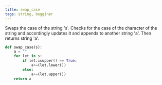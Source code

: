 ```yaml
---
title: swap_case
tags: string, begginer
---
```


Swaps the case of the string 's'.
Checks for the case of the character of the string and accordingly updates it and appends to another string 'a'.
Then returns string 'a'.

```py
def swap_case(s):
	a = ""
	for let in s:
		if let.isupper() == True:
			a+=(let.lower())
		else:
			a+=(let.upper())
	return a
```